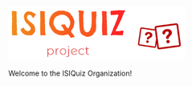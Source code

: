 <img width="70%" src="https://github.com/ISIQuiz/.github/blob/main/img/ISIQuizLogoLine.png">

Welcome to the ISIQuiz Organization!
